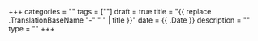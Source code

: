 +++
categories = ""
tags = [""]
draft = true
title = "{{ replace .TranslationBaseName "-" " " | title }}"
date = {{ .Date }}
description = ""
type = ""
+++
